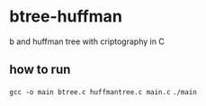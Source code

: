 # btree-huffman
b and huffman tree with criptography in C

## how to run
`gcc -o main btree.c huffmantree.c main.c`
`./main`
